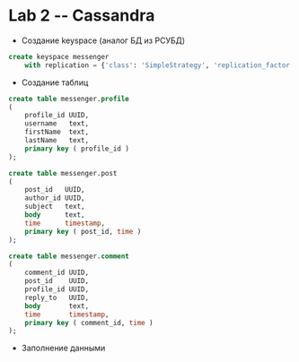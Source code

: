 # Lab 2 -- Cassandra
- Создание keyspace (аналог БД из РСУБД)
```sql
create keyspace messenger
    with replication = {'class': 'SimpleStrategy', 'replication_factor': 1};

```
- Создание таблиц
```sql
create table messenger.profile
(
    profile_id UUID,
    username   text,
    firstName  text,
    lastName   text,
    primary key ( profile_id )
);

create table messenger.post
(
    post_id   UUID,
    author_id UUID,
    subject   text,
    body      text,
    time      timestamp,
    primary key ( post_id, time )
);

create table messenger.comment
(
    comment_id UUID,
    post_id    UUID,
    profile_id UUID,
    reply_to   UUID,
    body       text,
    time       timestamp,
    primary key ( comment_id, time )
);
```
- Заполнение данными
